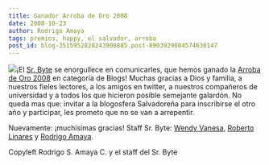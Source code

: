 ```yaml
---
title: Ganador Arroba de Oro 2008
date: 2008-10-23
author: Rodrigo Amaya
tags: premios, happy, el salvador, arroba
post_id: blog-3515952828243908885.post-8903929084574630147
---
```


[![](https://3.bp.blogspot.com/_ayvorITawE4/SQCGUCVc4VI/AAAAAAAABWY/6VOVCy-9tSU/s320/presea.png)](https://3.bp.blogspot.com/_ayvorITawE4/SQCGUCVc4VI/AAAAAAAABWY/6VOVCy-9tSU/s1600-h/presea.png)¡El [Sr. Byte](http://twitter.com/srbyte) se enorgullece en comunicarles, que
hemos ganado la [Arroba de Oro 2008](http://www.arrobadeoro.com/certamen/2008/sv/ganadores.aspx) en categoría de Blogs! Muchas gracias a Dios y familia, a nuestros fieles lectores, a los amigos en twitter, a nuestros compañeros de universidad y a todos los que hicieron posible semejante galardón. No queda mas que: invitar a la blogosfera Salvadoreña para inscribirse el otro año y participar, les prometo que no se van a arrepentir.

Nuevamente: ¡muchísimas gracias! Staff Sr. Byte: [Wendy Vanesa](http://twitter.com/wenvane), [Roberto Linares](http://twitter.com/robertux) y [Rodrigo Amaya](http://twitter.com/ramayac).

Copyleft Rodrigo S. Amaya C. y el staff del Sr. Byte